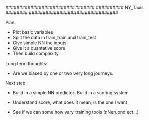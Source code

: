 
################################
##########   NY_Taxis   ########
################################

Plan:
- Plot basic variables
- Split the data in train_train and train_test
- Give simple NN the inputs
- Give it a quantative score
- Then build complexity

Long term thoughts:
- Are we biased by one or two very long journeys.

Next step:
- Build in a simple NN predictor. Build in a scoring system

 - Understand score, what does it mean, is the one I want
 - See if we can some how vary training tools (nNeruond ect...)
